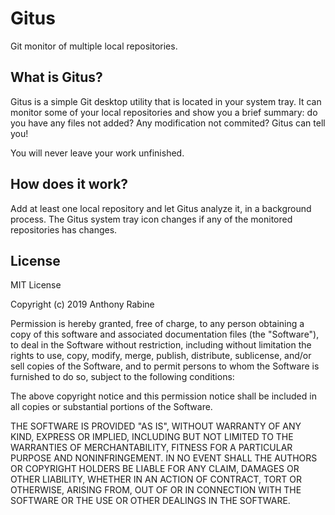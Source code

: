 # Gitus

Git monitor of multiple local repositories.

## What is Gitus?

Gitus is a simple Git desktop utility that is located in your system tray. It can monitor some of your local repositories and show you a brief summary: do you have any files not added? Any modification not commited? Gitus can tell you! 

You will never leave your work unfinished.

## How does it work?

Add at least one local repository and let Gitus analyze it, in a background process. The Gitus system tray icon changes if any of the monitored repositories has changes.

## License

MIT License

Copyright (c) 2019 Anthony Rabine

Permission is hereby granted, free of charge, to any person obtaining a copy
of this software and associated documentation files (the "Software"), to deal
in the Software without restriction, including without limitation the rights
to use, copy, modify, merge, publish, distribute, sublicense, and/or sell
copies of the Software, and to permit persons to whom the Software is
furnished to do so, subject to the following conditions:

The above copyright notice and this permission notice shall be included in all
copies or substantial portions of the Software.

THE SOFTWARE IS PROVIDED "AS IS", WITHOUT WARRANTY OF ANY KIND, EXPRESS OR
IMPLIED, INCLUDING BUT NOT LIMITED TO THE WARRANTIES OF MERCHANTABILITY,
FITNESS FOR A PARTICULAR PURPOSE AND NONINFRINGEMENT. IN NO EVENT SHALL THE
AUTHORS OR COPYRIGHT HOLDERS BE LIABLE FOR ANY CLAIM, DAMAGES OR OTHER
LIABILITY, WHETHER IN AN ACTION OF CONTRACT, TORT OR OTHERWISE, ARISING FROM,
OUT OF OR IN CONNECTION WITH THE SOFTWARE OR THE USE OR OTHER DEALINGS IN THE
SOFTWARE.

